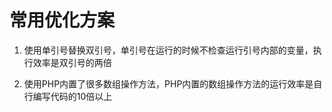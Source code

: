 # 常用优化方案

1. 使用单引号替换双引号，单引号在运行的时候不检查运行引号内部的变量，执行效率是双引号的两倍

2. 使用PHP内置了很多数组操作方法，PHP内置的数组操作方法的运行效率是自行编写代码的10倍以上